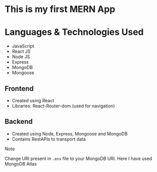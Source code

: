 # This is my first MERN App

# Languages & Technologies Used
- JavaScript
- React JS
- Node JS
- Express
- MongoDB
- Mongoose

## Frontend
- Created using React
- Libraries: React-Router-dom (used for navigation)

## Backend
- Created using Node, Express, Mongoose and MongoDB
- Contains RestAPIs to transport data

> [!Note]
> Change URI present in `.env` file to your MongoDB URI. Here I have used MongoDB Atlas
